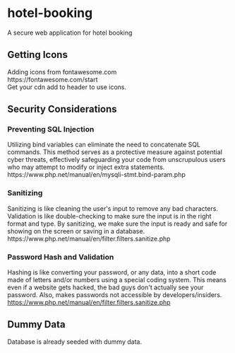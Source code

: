 # hotel-booking
A secure web application for hotel booking
<h2>Getting Icons </h2>
Adding icons from fontawesome.com
<br/>
https://fontawesome.com/start
<br/>
Get your cdn add to header to use icons.


<h2>Security Considerations</h2>
<h3>Preventing SQL Injection </h3>
Utilizing bind variables can eliminate the need to concatenate SQL commands. This method serves as a protective measure against potential cyber threats, effectively safeguarding your code from unscrupulous users who may attempt to modify or inject extra statements.
<br/>
 https://www.php.net/manual/en/mysqli-stmt.bind-param.php
 
<h3>Sanitizing</h3> 
Sanitizing is like cleaning the user's input to remove any bad characters. Validation is like double-checking to make sure the input is in the right format and type. By sanitizing, we make sure the input is ready and safe for showing on the screen or saving in a database.
https://www.php.net/manual/en/filter.filters.sanitize.php

<h3>Password Hash and Validation</h3>
 
 Hashing is like converting your password, or any data, into a short code made of letters and/or numbers using a special coding system. This means even if a website gets hacked, the bad guys don't actually see your password. Also, makes passwords not accessible by developers/insiders.
https://www.php.net/manual/en/filter.filters.sanitize.php

<h2>Dummy Data </h2>
Database is already seeded with dummy data.
